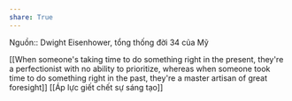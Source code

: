```yaml
---
share: True
---
```

Nguồn:: Dwight Eisenhower, tổng thống đời 34 của Mỹ

[[When someone's taking time to do something right in the present, they're a perfectionist with no ability to prioritize, whereas when someone took time to do something right in the past, they're a master artisan of great foresight]]
[[Áp lực giết chết sự sáng tạo]]

